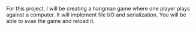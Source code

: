 For this project, I will be creating a hangman game where one player plays against a computer. It will implement file I/O and serialization. You will be able to svae the game and reload it.